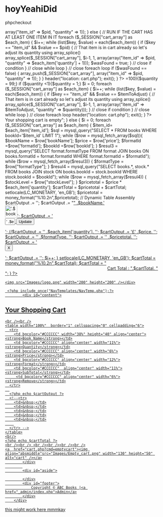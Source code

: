 # hoyYeahiDid
phpcheckout
<?php
session_start();
//Error reporting
error_reporting(E_ALL);
ini_set('display_errors','1');
include "storescripts/mysql.php"; 
?>
<?php 
///////////////////////////////////////////////////////////////////////
//       Section 1  (if user attempts to add something to the cart)
///////////////////////////////////////////////////////////////////////
if (isset($_POST['pid'])) {
    $pid = $_POST['pid'];
	$wasFound = false;
	$i = 0;
	// If the cart session variable is not set or cart array is empty
	if (!isset($_SESSION["cart_array"]) || count($_SESSION["cart_array"]) < 1) { 
	    // RUN IF THE CART IS EMPTY OR NOT SET
		$_SESSION["cart_array"] = array(0 => array("item_id" => $pid, "quantity" => 1));
	} else {
		// RUN IF THE CART HAS AT LEAST ONE ITEM IN IT
		foreach ($_SESSION["cart_array"] as $each_item) { 
		      $i++;
		      while (list($key, $value) = each($each_item)) {
				  if ($key == "item_id" && $value == $pid) {
					  // That item is in cart already so let's adjust its quantity using array_splice()
					  array_splice($_SESSION["cart_array"], $i-1, 1, array(array("item_id" => $pid, "quantity" => $each_item['quantity'] + 1)));
					  $wasFound = true;
				  } // close if condition
		      } // close while loop
	       } // close foreach loop
		   if ($wasFound == false) {
			   array_push($_SESSION["cart_array"], array("item_id" => $pid, "quantity" => 1));
		   }
	}
	header("location: cart.php"); 
    exit();
}
?>
<?php 
///////////////////////////////////////////////////////////////////////
//       Section 2  (if user chooses to empty their shopping cart)
///////////////////////////////////////////////////////////////////////
if (isset($_GET['cmd']) && $_GET['cmd'] == "emptycart") {
    unset($_SESSION["cart_array"]);
}
?>
<?php 
///////////////////////////////////////////////////////////////////////
//       Section 3  (if user chooses to adjust item quantity)
///////////////////////////////////////////////////////////////////////
if (isset($_POST['book_to_adjust']) && $_POST['book_to_adjust'] != "") {

	
	$itemToAdjust = $_POST['book_to_adjust'];
	$quantity = $_POST['quantity'];
	$quantity = preg_replace('#[^0-9]#i', '', $quantity);
	if ($quantity >=100){$quantity = 99;}
	if ($quantity <1){$quantity = 1;}
	$i = 0;
    foreach ($_SESSION["cart_array"] as $each_item) { 
		      $i++;
		      while (list($key, $value) = each($each_item)) {
				  if ($key == "item_id" && $value == $itemToAdjust) {
					  // That item is in cart already so let's adjust its quantity using array_splice()
					  array_splice($_SESSION["cart_array"], $i-1, 1, array(array("item_id" => $itemToAdjust, "quantity" => $quantity)));
				  } // close if condition
		      } // close while loop
	       } // close foreach loop
		   header("location: cart.php"); 
    exit();
}
?>
<?php
/////////////////////////////////////////////////////////////////////////
//       Section 4 (if user wants to remove item from cart
/////////////////////////////////////////////////////////////////////////
if (isset($_POST['book_to_remove']) && $_POST['book_to_remove']!=""){
	
	$key_to_remove = $_POST['book_to_remove'];
	if (count($_SESSION["cart_array"])<=1){
		unset($_SESSION["cart_array"]);
	}else{
		unset($_SESSION["cart_array"]["$key_to_remove"]);
		sort($_SESSION["cart_array"]);
	
	
}
}
?>
<?php
/////////////////////////////////////////////////////////////////////////
//       Section 5 (render the cart for the user to view on the page)
/////////////////////////////////////////////////////////////////////////
$cartOutput = "";
$cartTotal = "";
if (!isset($_SESSION["cart_array"]) || count($_SESSION["cart_array"]) < 1) {
    $cartOutput = "<h2 align='center'>Your shopping cart is empty</h2>";
} else {
	$i = 0; 
    foreach ($_SESSION["cart_array"] as $each_item) { 
	
	$item_id= $each_item['item_id'];
	$sql = mysql_query("SELECT * FROM books WHERE bookId='$item_id' LIMIT 1");
	while ($row = mysql_fetch_array($sql)){
		$bookName = $row['bookName'];
		$price = $row['price'];
		$formatId =$row['formatId'];
		$bookId =$row['bookId'];
		
		
		
	}
	
$resul3 = mysql_query("SELECT format.formatType FROM format JOIN books ON books.formatId = format.formatId WHERE format.formatId = $formatId");
  				while ($row = mysql_fetch_array($resul3)) {	
				$formatType = $row["formatType"];	
				}
				$resul4 = mysql_query("SELECT books.*, stock.* FROM books JOIN stock ON books.bookId = stock.bookId WHERE stock.bookId = $bookId");
  				while ($row = mysql_fetch_array($resul4)) {	
				$stockLevel = $row["stockLevel"];
				}
				
	$pricetotal = $price * $each_item['quantity'];
	$cartTotal = $pricetotal + $cartTotal;
	
	setlocale(LC_MONETARY, 'en_GB');
	$pricetotal = money_format("%10.2n",$pricetotal);
	// Dynamic Table Assembly
	$cartOutput .= '<tr>';
	$cartOutput .= "<td><a href=\"book_product.php?bookId=$item_id\">" .$bookName.'<br/><img src="inventory_images/Books/' . $bookId . '.jpg" alt="'.$bookName.'" width="40" height"40" border"1"/></td>';
	$cartOutput .= '<td><form action="cart.php" method = "post">
	<input name="quantity" " type="text" value="' .$each_item['quantity']. '" size="1" maxlength="2"/>
	<input name="adjustBtn'. $item_id . '" type="submit" value="Update"/>
	<input name="book_to_adjust" type="hidden" value = "'. $item_id . '"/>
	</form></td>';
	//$cartOutput .= '<td>' .$each_item['quantity']. '</td>';
	
	$cartOutput .= '<td align="center">£' .$price. '</td>';
	$cartOutput .= '<td align="center">' .$formatType. '</td>';
	$cartOutput .= '<td align="center">' .$pricetotal. '</td>';
	$cartOutput .= '<td align="center"><form action="cart.php" method = "post"><input name="removeBtn'. $item_id . '" type="submit" value="X"/><input name="book_to_remove" type="hidden" value = "'.$i.'"/></form></td>';
	$cartOutput .= '</tr>';
	$i++;

	}
	setlocale(LC_MONETARY, 'en_GB');
	$cartTotal = money_format("%10.2n",$cartTotal);
	$cartTotal = "<div align='right'>Cart Total :  ".$cartTotal. "</div>";
}
?>

<!DOCTYPE html PUBLIC "-//W3C//DTD XHTML 1.0 Transitional//EN" "http://www.w3.org/TR/xhtml1/DTD/xhtml1-transitional.dtd">
<html xmlns="http://www.w3.org/1999/xhtml">
<head>
<meta http-equiv="Content-Type" content="text/html; charset=UTF-8" />
<title>Shopping Cart</title>
<link href="styles/abcMain.css" rel="stylesheet" type="text/css" />
</head>

<body>
<div id="container">
	<div id="header">
   
    <img src="Images/logo.png" width="200" height="200" /></div>
    
	 <?php include_once("NavTemplates/NavTemp.php");?>
			<div id="content">
	
   <h2>
					Your Shopping Cart
				</h2>
    
    <br /><br />
    <table width="100%"  border="1" cellspacing="0" cellpadding="6">
      <tr>
        <td bgcolor="#CCCCCC" width="38%" height="40" align="center"><strong>Book Name</strong></td>
        <td bgcolor="#CCCCCC" align="center" width="11%"><strong>Quantity</strong></td>
        <td bgcolor="#CCCCCC" align="center" width="6%"><strong>Price</strong></td>
        <td bgcolor="#CCCCCC" align="center" width="12%"><strong>Format</strong></td>
        <td bgcolor="#CCCCCC"  align="center" width="11%"><strong>SubTotal</strong></td>
         <td bgcolor="#CCCCCC" align="center" width="6%"><strong>Remove</strong></td>
      </tr>
      
      <?php echo $cartOutput ?>
      <!--<tr>
        <td>&nbsp;</td>
        <td>&nbsp;</td>
        <td>&nbsp;</td>
        <td>&nbsp;</td>
        <td>&nbsp;</td>
        
      </tr> -->
    </table>
    <br/>
    <?php echo $cartTotal ?>
    <br /><br /> <br /><br /><br /><br />
    <a  href="cart.php?cmd=emptycart"><img align="absmiddle"src="Images/Empty_cart.png" width="130" height="50" alt="cart" /></a>
			</div>
            
			<div id="aside">
	
			</div>
			<div id="footer">
				Copyright © ABC Books |<a href="_admin/index.php">Admin</a>
			</div>
		</div>
  </div>
</div>




</body>
</html>

this might work here mmmkay
